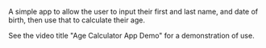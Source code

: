 A simple app to allow the user to input their first and last name, and date of birth, then use that
to calculate their age.

See the video title "Age Calculator App Demo" for a demonstration of use.
